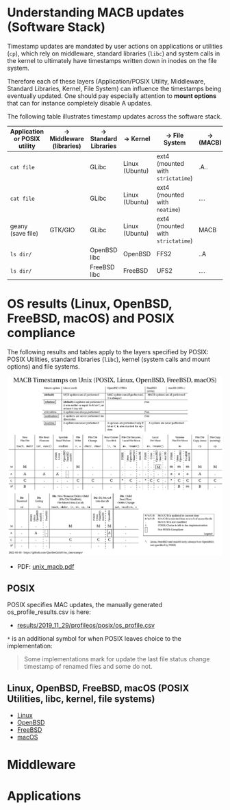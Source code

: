 # Understanding MACB updates (Software Stack)

Timestamp updates are mandated by user actions on applications or utilities (`cp`), which rely on middleware, standard libraries (`libc`) and system calls in the kernel to ultimately have timestamps written down in inodes on the file system.

Therefore each of these layers (Application/POSIX Utility, Middleware, Standard Libraries, Kernel, File System) can influence the timestamps being eventually updated.
One should pay especially attention to **mount options** that can for instance completely disable A updates.

The following table illustrates timestamp updates across the software stack.

| Application or POSIX utility | -> Middleware (libraries) | -> Standard Libraries | -> Kernel | -> File System | -> (MACB)    |
|----------------------|---------|--------------|----------------|-----------------------------------|------|
| `cat file`             |         | GLibc        | Linux (Ubuntu) | ext4 (mounted with `strictatime`) | .A.. |
| `cat file`             |         | GLibc        | Linux (Ubuntu) | ext4 (mounted with `noatime`)     | .... |
| geany (save file)    | GTK/GIO | GLibc        | Linux (Ubuntu) | ext4 (mounted with `strictatime`)    | MACB |
| `ls dir/`              |         | OpenBSD libc | OpenBSD        | FFS2 | ..A  |
| `ls dir/`              |         | FreeBSD libc | FreeBSD        | UFS2 | .... |


# OS results (Linux, OpenBSD, FreeBSD, macOS) and POSIX compliance

The following results and tables apply to the layers specified by POSIX: POSIX Utilities, standard libraries (`libc`), kernel (system calls and mount options) and file systems.

![Unix MACB](https://raw.githubusercontent.com/yaps8/yaps8.github.io/master/os_timestamps/2022-03-03/unix_macb.png)

- PDF: [unix_macb.pdf](https://github.com/QuoSecGmbH/os_timestamps/releases/download/2022-03-03/unix_macb.pdf)

## POSIX
POSIX specifies MAC updates, the manually generated os_profile_results.csv is here:
- [results/2019_11_29/profileos/posix/os_profile.csv](results/2019_11_29/profileos/posix/os_profile.csv)

`*` is an additional symbol for when POSIX leaves choice to the implementation:
> Some implementations mark for update the last file status change timestamp of renamed files and some do not.

## Linux, OpenBSD, FreeBSD, macOS (POSIX Utilities, libc, kernel, file systems)

- [Linux](/os_results/linux.md)
- [OpenBSD](/os_results/openbsd.md)
- [FreeBSD](/os_results/freebsd.md)
- [macOS](/os_results/openbsd.md)

# Middleware

# Applications

